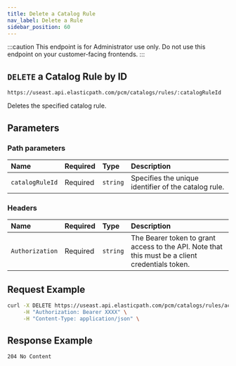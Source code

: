 ```yaml
---
title: Delete a Catalog Rule
nav_label: Delete a Rule
sidebar_position: 60
---
```


:::caution
This endpoint is for Administrator use only. Do not use this endpoint on your customer-facing frontends.
:::

## `DELETE` a Catalog Rule by ID

```text
https://useast.api.elasticpath.com/pcm/catalogs/rules/:catalogRuleId
```

Deletes the specified catalog rule.

## Parameters

### Path parameters

| Name | Required | Type | Description |
| :--- | :--- | :--- | :--- |
| `catalogRuleId` | Required | `string` | Specifies the unique identifier of the catalog rule. |

### Headers

| Name | Required | Type | Description |
| :--- | :--- | :--- | :--- |
| `Authorization` | Required | `string` | The Bearer token to grant access to the API. Note that this must be a client credentials token. |

## Request Example

```bash
curl -X DELETE https://useast.api.elasticpath.com/pcm/catalogs/rules/ac7d1ea8-6220-44b6-978d-a55bf111772d \
     -H "Authorization: Bearer XXXX" \
     -H "Content-Type: application/json" \
```

## Response Example

`204 No Content`
